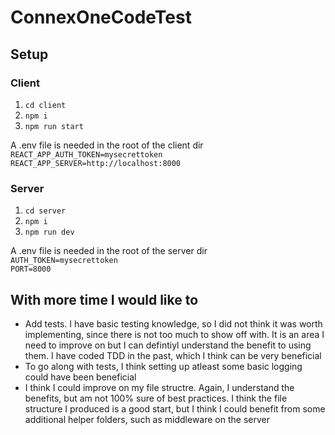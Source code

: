 # ConnexOneCodeTest

## Setup

### Client
1. `cd client`
2. `npm i`
3. `npm run start`

A .env file is needed in the root of the client dir\
`REACT_APP_AUTH_TOKEN=mysecrettoken`\
`REACT_APP_SERVER=http://localhost:8000`

### Server
1. `cd server`
2. `npm i`
3. `npm run dev`

A .env file is needed in the root of the server dir\
`AUTH_TOKEN=mysecrettoken`\
`PORT=8000`



## With more time I would like to
- Add tests. I have basic testing knowledge, so I did not think it was worth implementing, since there is not too much to show off with. It is an area I need to improve on but I can defintiyl understand the benefit to using them. I have coded TDD in the past, which I think can be very beneficial
- To go along with tests, I think setting up atleast some basic logging could have been beneficial
- I think I could improve on my file structre. Again, I understand the benefits, but am not 100% sure of best practices. I think the file structure I produced is a good start, but I think I could benefit from some additional helper folders, such as middleware on the server
